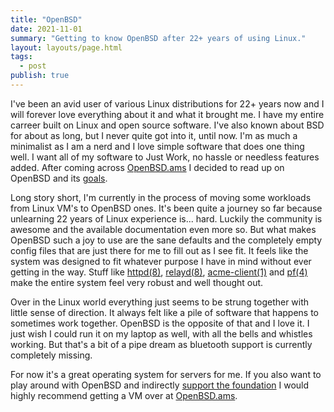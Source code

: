 ```yaml
---
title: "OpenBSD"
date: 2021-11-01
summary: "Getting to know OpenBSD after 22+ years of using Linux."
layout: layouts/page.html
tags:
  - post
publish: true
---
```


I've been an avid user of various Linux distributions for 22+ years now and I will forever love everything about it and what it brought me. I have my entire carreer built on Linux and open source software. I've also known about BSD for about as long, but I never quite got into it, until now. I'm as much a minimalist as I am a nerd and I love simple software that does one thing well. I want all of my software to Just Work, no hassle or needless features added. After coming across [OpenBSD.ams](https://openbsd.amsterdam/) I decided to read up on OpenBSD and its [goals](https://www.openbsd.org/goals.html). 

Long story short, I'm currently in the process of moving some workloads from Linux VM's to OpenBSD ones. It's been quite a journey so far because unlearning 22 years of Linux experience is... hard. Luckily the community is awesome and the available documentation even more so. But what makes OpenBSD such a joy to use are the sane defaults and the completely empty config files that are just there for me to fill out as I see fit. It feels like the system was designed to fit whatever purpose I have in mind without ever getting in the way. Stuff like [httpd(8)](https://man.openbsd.org/httpd.8), [relayd(8)](https://man.openbsd.org/relayd.8), [acme-client(1)](https://man.openbsd.org/acme-client.1) and [pf(4)](https://man.openbsd.org/pf.4) make the entire system feel very robust and well thought out.

Over in the Linux world everything just seems to be strung together with little sense of direction. It always felt like a pile of software that happens to sometimes work together. OpenBSD is the opposite of that and I love it. I just wish I could run it on my laptop as well, with all the bells and whistles working. But that's a bit of a pipe dream as bluetooth support is currently completely missing.

For now it's a great operating system for servers for me. If you also want to play around with OpenBSD and indirectly [support the foundation](https://www.openbsdfoundation.org/) I would highly recommend getting a VM over at [OpenBSD.ams](https://openbsd.amsterdam/).